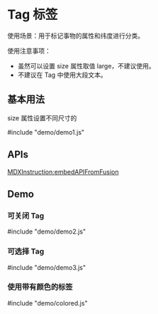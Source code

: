 # Tag 标签

使用场景：用于标记事物的属性和纬度进行分类。

使用注意事项：

- 虽然可以设置 size 属性取值 large，不建议使用。
- 不建议在 Tag 中使用大段文本。

## 基本用法

size 属性设置不同尺寸的

#include "demo/demo1.js"


## APIs

[MDXInstruction:embedAPIFromFusion](https://github.com/alibaba-fusion/next/blob/master/docs/tag/index.md)

## Demo

### 可关闭 Tag

#include "demo/demo2.js"

### 可选择 Tag

#include "demo/demo3.js"

### 使用带有颜色的标签

#include "demo/colored.js"


